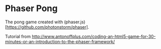 # Phaser Pong

The pong game created with (phaser.js)[https://github.com/photonstorm/phaser].

Tutorial from http://www.antonoffplus.com/coding-an-html5-game-for-30-minutes-or-an-introduction-to-the-phaser-framework/
